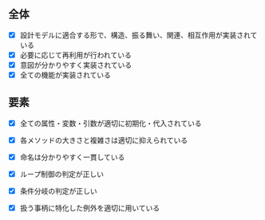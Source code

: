 
## 全体
- [x] 設計モデルに適合する形で、構造、振る舞い、関連、相互作用が実装されている
- [x] 必要に応じて再利用が行われている
- [x] 意図が分かりやすく実装されている
- [x] 全ての機能が実装されている
## 要素
- [x] 全ての属性・変数・引数が適切に初期化・代入されている
- [x] 各メソッドの大きさと複雑さは適切に抑えられている
- [x] 命名は分かりやすく一貫している
- [x] ループ制御の判定が正しい
- [x] 条件分岐の判定が正しい
- [x] 扱う事柄に特化した例外を適切に用いている

